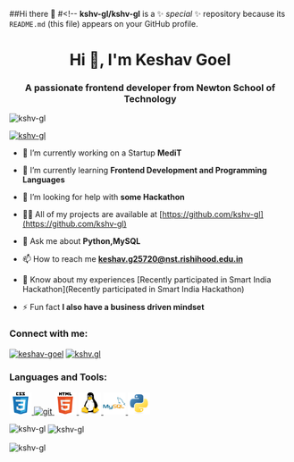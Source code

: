 ##Hi there 👋
#<!--
**kshv-gl/kshv-gl** is a ✨ _special_ ✨ repository because its `README.md` (this file) appears on your GitHub profile.
<h1 align="center">Hi 👋, I'm Keshav Goel</h1>
<h3 align="center">A passionate frontend developer from Newton School of Technology</h3>

<p align="left"> <img src="https://komarev.com/ghpvc/?username=kshv-gl&label=Profile%20views&color=0e75b6&style=flat" alt="kshv-gl" /> </p>

<p align="left"> <a href="https://github.com/ryo-ma/github-profile-trophy"><img src="https://github-profile-trophy.vercel.app/?username=kshv-gl" alt="kshv-gl" /></a> </p>

- 🔭 I’m currently working on a Startup **MediT**

- 🌱 I’m currently learning **Frontend Development and Programming Languages**

- 🤝 I’m looking for help with **some Hackathon**

- 👨‍💻 All of my projects are available at [https://github.com/kshv-gl](https://github.com/kshv-gl)

- 💬 Ask me about **Python,MySQL**

- 📫 How to reach me **keshav.g25720@nst.rishihood.edu.in**

- 📄 Know about my experiences [Recently participated in Smart India Hackathon](Recently participated in Smart India Hackathon)

- ⚡ Fun fact **I also have a business driven mindset**

<h3 align="left">Connect with me:</h3>
<p align="left">
<a href="https://linkedin.com/in/keshav-goel" target="blank"><img align="center" src="https://raw.githubusercontent.com/rahuldkjain/github-profile-readme-generator/master/src/images/icons/Social/linked-in-alt.svg" alt="keshav-goel" height="30" width="40" /></a>
<a href="https://instagram.com/kshv.gl" target="blank"><img align="center" src="https://raw.githubusercontent.com/rahuldkjain/github-profile-readme-generator/master/src/images/icons/Social/instagram.svg" alt="kshv.gl" height="30" width="40" /></a>
</p>

<h3 align="left">Languages and Tools:</h3>
<p align="left"> <a href="https://www.w3schools.com/css/" target="_blank" rel="noreferrer"> <img src="https://raw.githubusercontent.com/devicons/devicon/master/icons/css3/css3-original-wordmark.svg" alt="css3" width="40" height="40"/> </a> <a href="https://git-scm.com/" target="_blank" rel="noreferrer"> <img src="https://www.vectorlogo.zone/logos/git-scm/git-scm-icon.svg" alt="git" width="40" height="40"/> </a> <a href="https://www.w3.org/html/" target="_blank" rel="noreferrer"> <img src="https://raw.githubusercontent.com/devicons/devicon/master/icons/html5/html5-original-wordmark.svg" alt="html5" width="40" height="40"/> </a> <a href="https://www.linux.org/" target="_blank" rel="noreferrer"> <img src="https://raw.githubusercontent.com/devicons/devicon/master/icons/linux/linux-original.svg" alt="linux" width="40" height="40"/> </a> <a href="https://www.mysql.com/" target="_blank" rel="noreferrer"> <img src="https://raw.githubusercontent.com/devicons/devicon/master/icons/mysql/mysql-original-wordmark.svg" alt="mysql" width="40" height="40"/> </a> <a href="https://www.python.org" target="_blank" rel="noreferrer"> <img src="https://raw.githubusercontent.com/devicons/devicon/master/icons/python/python-original.svg" alt="python" width="40" height="40"/> </a> </p>

<p><img align="left" src="https://github-readme-stats.vercel.app/api/top-langs?username=kshv-gl&show_icons=true&locale=en&layout=compact" alt="kshv-gl" /></p>

<p>&nbsp;<img align="center" src="https://github-readme-stats.vercel.app/api?username=kshv-gl&show_icons=true&locale=en" alt="kshv-gl" /></p>

<p><img align="center" src="https://github-readme-streak-stats.herokuapp.com/?user=kshv-gl&" alt="kshv-gl" /></p>



